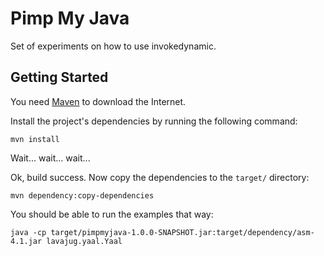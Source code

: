 Pimp My Java
============

Set of experiments on how to use invokedynamic.


Getting Started
---------------

You need [Maven](http://maven.apache.org/) to download the Internet.

Install the project's dependencies by running the following command:

    mvn install


Wait... wait... wait...


Ok, build success. Now copy the dependencies to the `target/` directory:

    mvn dependency:copy-dependencies

You should be able to run the examples that way:

    java -cp target/pimpmyjava-1.0.0-SNAPSHOT.jar:target/dependency/asm-4.1.jar lavajug.yaal.Yaal
